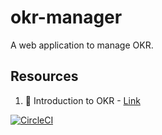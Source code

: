 # okr-manager

A web application to manage OKR.

## Resources

1. :memo: Introduction to OKR - [Link](https://www.oreilly.com/business/free/files/introduction-to-okrs.pdf)

[![CircleCI](https://circleci.com/gh/nishantmadan26/okr-manager.svg?style=svg)](https://circleci.com/gh/nishantmadan26/okr-manager)
